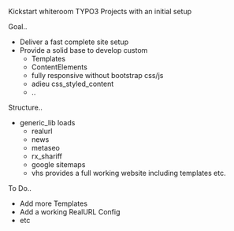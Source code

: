 Kickstart whiteroom TYPO3 Projects with an initial setup


Goal..

* Deliver a fast complete site setup
* Provide a solid base to develop custom
  * Templates
  * ContentElements
  * fully responsive without bootstrap css/js
  * adieu css_styled_content
  * ..


Structure..

* generic_lib loads
  * realurl
  * news
  * metaseo
  * rx_shariff
  * google sitemaps
  * vhs
  provides a full working website including templates etc.



To Do..

* Add more Templates
* Add a working RealURL Config
* etc




